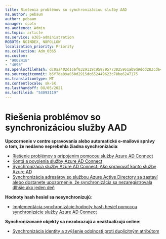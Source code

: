 ```yaml
---
title: Riešenia problémov so synchronizáciou služby AAD
ms.author: pebaum
author: pebaum
manager: scotv
ms.audience: Admin
ms.topic: article
ms.service: o365-administration
ROBOTS: NOINDEX, NOFOLLOW
localization_priority: Priority
ms.collection: Adm_O365
ms.custom:
- "9002418"
- "4695"
ms.openlocfilehash: dc8aa402d1c6f0329119c959795773825961ab9d9dcd283cd64810a901594ac2
ms.sourcegitcommit: b5f7da89a650d2915dc652449623c78be6247175
ms.translationtype: MT
ms.contentlocale: sk-SK
ms.lasthandoff: 08/05/2021
ms.locfileid: "54093119"
---
```

# <a name="solutions-for-aad-synchronization-problems"></a>Riešenia problémov so synchronizáciou služby AAD

**Upozornenie v centre spravovania alebo automatické e-mailové správy o tom, že nedávno neprebehla žiadna synchronizácia**:

- [Riešenie problémov s pripojením pomocou služby Azure AD Connect](https://docs.microsoft.com/azure/active-directory/hybrid/tshoot-connect-connectivity)
- [Kontá a povolenia služby Azure AD Connect](https://go.microsoft.com/fwlink/p/?LinkId=820598)
- [Synchronizácia služby Azure AD Connect: Ako spravovať konto služby Azure AD](https://docs.microsoft.com/azure/active-directory/hybrid/how-to-connect-azureadaccount)
- [Synchronizácia adresárov so službou Azure Active Directory sa zastaví alebo dostanete upozornenie, že synchronizácia sa nezaregistrovala dlhšie ako jeden deň](https://support.microsoft.com/help/2882421/directory-synchronization-to-azure-active-directory-stops-or-you-re-warned-that-sync-hasn-t-registered-in-more-than-a-day)
 
**Hodnoty hash hesiel sa nesynchronizujú**:

- [Implementácia synchronizácie hodnoty hash hesiel pomocou synchronizácie služby Azure AD Connect](https://docs.microsoft.com/azure/active-directory/hybrid/how-to-connect-password-hash-synchronization)

**Synchronizované objekty sa nezobrazujú a neaktualizujú online**:

- [Synchronizácia identity a zvýšenie odolnosti proti duplicitným atribútom](https://docs.microsoft.com/azure/active-directory/hybrid/how-to-connect-syncservice-duplicate-attribute-resiliency)
